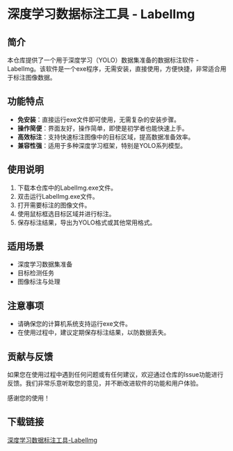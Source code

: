 # 深度学习数据标注工具 - LabelImg

## 简介

本仓库提供了一个用于深度学习（YOLO）数据集准备的数据标注软件 - LabelImg。该软件是一个exe程序，无需安装，直接使用，方便快捷，非常适合用于标注图像数据。

## 功能特点

- **免安装**：直接运行exe文件即可使用，无需复杂的安装步骤。
- **操作简便**：界面友好，操作简单，即使是初学者也能快速上手。
- **高效标注**：支持快速标注图像中的目标区域，提高数据准备效率。
- **兼容性强**：适用于多种深度学习框架，特别是YOLO系列模型。

## 使用说明

1. 下载本仓库中的LabelImg.exe文件。
2. 双击运行LabelImg.exe文件。
3. 打开需要标注的图像文件。
4. 使用鼠标框选目标区域并进行标注。
5. 保存标注结果，导出为YOLO格式或其他常用格式。

## 适用场景

- 深度学习数据集准备
- 目标检测任务
- 图像标注与处理

## 注意事项

- 请确保您的计算机系统支持运行exe文件。
- 在使用过程中，建议定期保存标注结果，以防数据丢失。

## 贡献与反馈

如果您在使用过程中遇到任何问题或有任何建议，欢迎通过仓库的Issue功能进行反馈。我们非常乐意听取您的意见，并不断改进软件的功能和用户体验。

感谢您的使用！

## 下载链接

[深度学习数据标注工具-LabelImg](https://pan.quark.cn/s/16b00fa579f1)